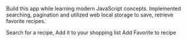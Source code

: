 
Build this app while learning modern JavaScript concepts. 
Implemented searching, pagination and utilized web local storage to save, retrieve favorite recipes. 

Search for a recipe, Add it to your shopping list
Add Favorite to recipe

 

